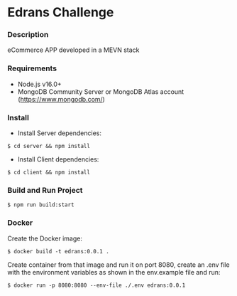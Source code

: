 # Edrans Challenge

### **Description**

eCommerce APP developed in a MEVN stack

### **Requirements**

- Node.js v16.0+
- MongoDB Community Server or MongoDB Atlas account (https://www.mongodb.com/)

### **Install**

- Install Server dependencies:

```console
$ cd server && npm install
```

- Install Client dependencies:

```console
$ cd client && npm install
```

### **Build and Run Project**

```console
$ npm run build:start
```

### Docker

Create the Docker image:

```console
$ docker build -t edrans:0.0.1 .
```

Create container from that image and run it on port 8080, create an .env file with the environment variables as shown in the env.example file and run:

```console
$ docker run -p 8080:8080 --env-file ./.env edrans:0.0.1
```
